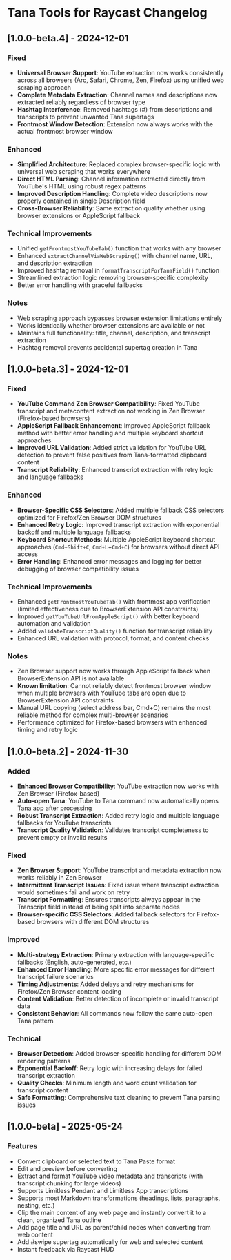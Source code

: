 # Tana Tools for Raycast Changelog

## [1.0.0-beta.4] - 2024-12-01

### Fixed

- **Universal Browser Support**: YouTube extraction now works consistently across all browsers (Arc, Safari, Chrome, Zen, Firefox) using unified web scraping approach
- **Complete Metadata Extraction**: Channel names and descriptions now extracted reliably regardless of browser type
- **Hashtag Interference**: Removed hashtags (#) from descriptions and transcripts to prevent unwanted Tana supertags
- **Frontmost Window Detection**: Extension now always works with the actual frontmost browser window

### Enhanced

- **Simplified Architecture**: Replaced complex browser-specific logic with universal web scraping that works everywhere
- **Direct HTML Parsing**: Channel information extracted directly from YouTube's HTML using robust regex patterns
- **Improved Description Handling**: Complete video descriptions now properly contained in single Description field
- **Cross-Browser Reliability**: Same extraction quality whether using browser extensions or AppleScript fallback

### Technical Improvements

- Unified `getFrontmostYouTubeTab()` function that works with any browser
- Enhanced `extractChannelViaWebScraping()` with channel name, URL, and description extraction
- Improved hashtag removal in `formatTranscriptForTanaField()` function
- Streamlined extraction logic removing browser-specific complexity
- Better error handling with graceful fallbacks

### Notes

- Web scraping approach bypasses browser extension limitations entirely
- Works identically whether browser extensions are available or not
- Maintains full functionality: title, channel, description, and transcript extraction
- Hashtag removal prevents accidental supertag creation in Tana

## [1.0.0-beta.3] - 2024-12-01

### Fixed

- **YouTube Command Zen Browser Compatibility**: Fixed YouTube transcript and metacontent extraction not working in Zen Browser (Firefox-based browsers)
- **AppleScript Fallback Enhancement**: Improved AppleScript fallback method with better error handling and multiple keyboard shortcut approaches
- **Improved URL Validation**: Added strict validation for YouTube URL detection to prevent false positives from Tana-formatted clipboard content
- **Transcript Reliability**: Enhanced transcript extraction with retry logic and language fallbacks

### Enhanced

- **Browser-Specific CSS Selectors**: Added multiple fallback CSS selectors optimized for Firefox/Zen Browser DOM structures
- **Enhanced Retry Logic**: Improved transcript extraction with exponential backoff and multiple language fallbacks
- **Keyboard Shortcut Methods**: Multiple AppleScript keyboard shortcut approaches (`Cmd+Shift+C`, `Cmd+L`+`Cmd+C`) for browsers without direct API access
- **Error Handling**: Enhanced error messages and logging for better debugging of browser compatibility issues

### Technical Improvements

- Enhanced `getFrontmostYouTubeTab()` with frontmost app verification (limited effectiveness due to BrowserExtension API constraints)
- Improved `getYouTubeUrlFromAppleScript()` with better keyboard automation and validation
- Added `validateTranscriptQuality()` function for transcript reliability
- Enhanced URL validation with protocol, format, and content checks

### Notes

- Zen Browser support now works through AppleScript fallback when BrowserExtension API is not available
- **Known limitation**: Cannot reliably detect frontmost browser window when multiple browsers with YouTube tabs are open due to BrowserExtension API constraints
- Manual URL copying (select address bar, Cmd+C) remains the most reliable method for complex multi-browser scenarios
- Performance optimized for Firefox-based browsers with enhanced timing and retry logic

## [1.0.0-beta.2] - 2024-11-30

### Added

- **Enhanced Browser Compatibility**: YouTube extraction now works with Zen Browser (Firefox-based)
- **Auto-open Tana**: YouTube to Tana command now automatically opens Tana app after processing
- **Robust Transcript Extraction**: Added retry logic and multiple language fallbacks for YouTube transcripts
- **Transcript Quality Validation**: Validates transcript completeness to prevent empty or invalid results

### Fixed

- **Zen Browser Support**: YouTube transcript and metadata extraction now works reliably in Zen Browser
- **Intermittent Transcript Issues**: Fixed issue where transcript extraction would sometimes fail and work on retry
- **Transcript Formatting**: Ensures transcripts always appear in the Transcript field instead of being split into separate nodes
- **Browser-specific CSS Selectors**: Added fallback selectors for Firefox-based browsers with different DOM structures

### Improved

- **Multi-strategy Extraction**: Primary extraction with language-specific fallbacks (English, auto-generated, etc.)
- **Enhanced Error Handling**: More specific error messages for different transcript failure scenarios
- **Timing Adjustments**: Added delays and retry mechanisms for Firefox/Zen Browser content loading
- **Content Validation**: Better detection of incomplete or invalid transcript data
- **Consistent Behavior**: All commands now follow the same auto-open Tana pattern

### Technical

- **Browser Detection**: Added browser-specific handling for different DOM rendering patterns
- **Exponential Backoff**: Retry logic with increasing delays for failed transcript extraction
- **Quality Checks**: Minimum length and word count validation for transcript content
- **Safe Formatting**: Comprehensive text cleaning to prevent Tana parsing issues

## [1.0.0-beta] - 2025-05-24

### Features

- Convert clipboard or selected text to Tana Paste format
- Edit and preview before converting
- Extract and format YouTube video metadata and transcripts (with transcript chunking for large videos)
- Supports Limitless Pendant and Limitless App transcriptions
- Supports most Markdown transformations (headings, lists, paragraphs, nesting, etc.)
- Clip the main content of any web page and instantly convert it to a clean, organized Tana outline
- Add page title and URL as parent/child nodes when converting from web content
- Add #swipe supertag automatically for web and selected content
- Instant feedback via Raycast HUD
